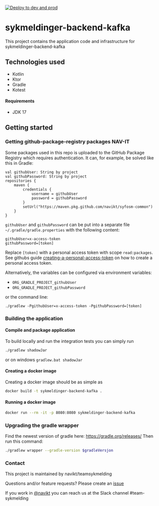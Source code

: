 [![Deploy to dev and prod](https://github.com/navikt/sykmeldinger-backend-kafka/actions/workflows/deploy.yml/badge.svg?branch=main)](https://github.com/navikt/sykmeldinger-backend-kafka/actions/workflows/deploy.yml)
# sykmeldinger-backend-kafka
This project contains the application code and infrastructure for sykmeldinger-backend-kafka

## Technologies used
* Kotlin
* Ktor
* Gradle
* Kotest

#### Requirements

* JDK 17

## Getting started
### Getting github-package-registry packages NAV-IT
Some packages used in this repo is uploaded to the GitHub Package Registry which requires authentication. It can, for example, be solved like this in Gradle:
```
val githubUser: String by project
val githubPassword: String by project
repositories {
    maven {
        credentials {
            username = githubUser
            password = githubPassword
        }
        setUrl("https://maven.pkg.github.com/navikt/syfosm-common")
    }
}
```

`githubUser` and `githubPassword` can be put into a separate file `~/.gradle/gradle.properties` with the following content:

```                                                     
githubUser=x-access-token
githubPassword=[token]
```

Replace `[token]` with a personal access token with scope `read:packages`.
See githubs guide [creating-a-personal-access-token](https://docs.github.com/en/authentication/keeping-your-account-and-data-secure/creating-a-personal-access-token) on
how to create a personal access token.

Alternatively, the variables can be configured via environment variables:

* `ORG_GRADLE_PROJECT_githubUser`
* `ORG_GRADLE_PROJECT_githubPassword`

or the command line:

```
./gradlew -PgithubUser=x-access-token -PgithubPassword=[token]
```

### Building the application
#### Compile and package application
To build locally and run the integration tests you can simply run
``` bash 
./gradlew shadowJar
```
or  on windows 
`gradlew.bat shadowJar`

#### Creating a docker image
Creating a docker image should be as simple as
``` bash 
docker build -t sykmeldinger-backend-kafka .
```

#### Running a docker image
``` bash 
docker run --rm -it -p 8080:8080 sykmeldinger-backend-kafka
```

### Upgrading the gradle wrapper
Find the newest version of gradle here: https://gradle.org/releases/ Then run this command:

``` bash 
./gradlew wrapper --gradle-version $gradleVersjon
```

### Contact

This project is maintained by navikt/teamsykmelding

Questions and/or feature requests? Please create an [issue](https://github.com/navikt/sykmeldinger-backend-kafka/issues)

If you work in [@navikt](https://github.com/navikt) you can reach us at the Slack
channel #team-sykmelding